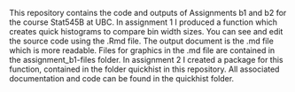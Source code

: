 This repository contains the code and outputs of Assignments b1 and b2 for the course Stat545B at UBC. 
In assignment 1 I produced a function which creates quick histograms to compare bin width sizes. 
You can see and edit the source code using the .Rmd file. The output document is the .md file which is more readable. Files for graphics in the .md file are contained in the assignment_b1-files folder.
In assignment 2 I created a package for this function, contained in the folder quickhist in this repository. All associated documentation and code can be found in the quickhist folder.
